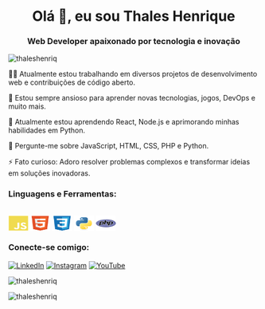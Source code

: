 <h1 align="center">Olá 👋, eu sou Thales Henrique</h1> <h3 align="center">Web Developer apaixonado por tecnologia e inovação</h3> <!--<img align="right" alt="Coding" width="400" src="https://cdn.dribbble.com/users/1162077/screenshots/3848914/programmer.gif">-->

<p align="left"> <img src="https://komarev.com/ghpvc/?username=thaleshenriq&label=Profile%20views&color=0e75b6&style=flat" alt="thaleshenriq" /> </p>

👨‍💻 Atualmente estou trabalhando em diversos projetos de desenvolvimento web e contribuições de código aberto.

👀 Estou sempre ansioso para aprender novas tecnologias, jogos, DevOps e muito mais.

🌱 Atualmente estou aprendendo React, Node.js e aprimorando minhas habilidades em Python.

💬 Pergunte-me sobre JavaScript, HTML, CSS, PHP e Python.

⚡ Fato curioso: Adoro resolver problemas complexos e transformar ideias em soluções inovadoras.

<h3 align="left">Linguagens e Ferramentas:</h3> <div style="display: inline_block"><br> <img align="center" alt="JavaScript" height="30" width="40" src="https://raw.githubusercontent.com/devicons/devicon/master/icons/javascript/javascript-plain.svg"> <img align="center" alt="HTML5" height="30" width="40" src="https://raw.githubusercontent.com/devicons/devicon/master/icons/html5/html5-original.svg"> <img align="center" alt="CSS3" height="30" width="40" src="https://raw.githubusercontent.com/devicons/devicon/master/icons/css3/css3-original.svg"> <img align="center" alt="Python" height="30" width="40" src="https://raw.githubusercontent.com/devicons/devicon/master/icons/python/python-original.svg"> <img align="center" alt="PHP" height="30" width="40" src="https://raw.githubusercontent.com/devicons/devicon/master/icons/php/php-original.svg"> </div>

<h3 align="left">Conecte-se comigo:</h3> <p align="left"> <a href="https://www.linkedin.com/in/thales-henrique-10a522193/" target="_blank"><img align="center" src="https://raw.githubusercontent.com/rahuldkjain/github-profile-readme-generator/master/src/images/icons/Social/linked-in-alt.svg" alt="LinkedIn" height="30" width="40" /></a> <a href="https://instagram.com/pugvelop" target="_blank"><img align="center" src="https://raw.githubusercontent.com/rahuldkjain/github-profile-readme-generator/master/src/images/icons/Social/instagram.svg" alt="Instagram" height="30" width="40" /></a> <a href="https://www.youtube.com/@thalessillva7990" target="_blank"><img align="center" src="https://raw.githubusercontent.com/rahuldkjain/github-profile-readme-generator/master/src/images/icons/Social/youtube.svg" alt="YouTube" height="30" width="40" /></a> </p>

  
<div>
  
<img align="180em" src="https://github-readme-stats.vercel.app/api/top-langs?username=thaleshenriq&show_icons=true&locale=en&layout=compact&theme=tokyonight" alt="thaleshenriq" /></p>

<img align="180em" src="https://github-readme-stats.vercel.app/api?username=thaleshenriq&show_icons=true&locale=en&theme=tokyonight" alt="thaleshenriq" /></p>


<div/>

